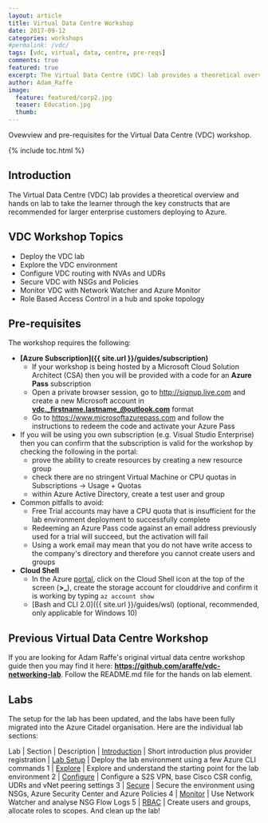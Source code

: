 ```yaml
---
layout: article
title: Virtual Data Centre Workshop
date: 2017-09-12
categories: workshops
#permalink: /vdc/
tags: [vdc, virtual, data, centre, pre-reqs]
comments: true
featured: true
excerpt: The Virtual Data Centre (VDC) lab provides a theoretical overview and hands on lab to take the learner through the key constructs that are recommended for larger enterprise customers deploying to Azure.     
author: Adam_Raffe
image:
  feature: featured/corp2.jpg
  teaser: Education.jpg
  thumb: 
---
```

Ovewview and pre-requisites for the Virtual Data Centre (VDC) workshop.

{% include toc.html %}

## Introduction

The Virtual Data Centre (VDC) lab provides a theoretical overview and hands on lab to take the learner through the key constructs that are recommended for larger enterprise customers deploying to Azure.

## VDC Workshop Topics

* Deploy the VDC lab
* Explore the VDC environment
* Configure VDC routing with NVAs and UDRs
* Secure VDC with NSGs and Policies
* Monitor VDC with Network Watcher and Azure Monitor
* Role Based Access Control in a hub and spoke topology

## Pre-requisites

The workshop requires the following:

* **[Azure Subscription]({{ site.url }}/guides/subscription)**
    * If your workshop is being hosted by a Microsoft Cloud Solution Architect (CSA) then you will be provided with a code for an **Azure Pass** subscription
    * Open a private browser session, go to <http://signup.live.com> and create a new  Microsoft account in  **vdc._firstname.lastname_@outlook.com** format
    * Go to <https://www.microsoftazurepass.com> and follow the instructions to redeem the code and activate your Azure Pass
* If you will be using you own subscription (e.g. Visual Studio Enterprise) then you can confirm that the subscription is valid for the workshop by checking the following in the portal:
    * prove the ability to create resources by creating a new resource group
    * check there are no stringent Virtual Machine or CPU quotas in Subscriptions -> Usage + Quotas
    * within Azure Active Directory, create a test user and group
* Common pitfalls to avoid:
    * Free Trial accounts may have a CPU quota that is insufficient for the lab environment deployment to successfully complete
    * Redeeming an Azure Pass code against an email address previously used for a trial will succeed, but the activation will fail
    * Using a work email may mean that you do not have write access to the company's directory and therefore you cannot create users and groups
* **Cloud Shell**
    * In the Azure [portal](https://portal.azure.com), click on the Cloud Shell icon at the top of the screen (**>_**), create the storage account for clouddrive and confirm it is working by typing ```az account show```
    * [Bash and CLI 2.0]({{ site.url }}/guides/wsl) (optional, recommended, only applicable for Windows 10)

## Previous Virtual Data Centre Workshop

If you are looking for Adam Raffe's original virtual data centre workshop guide then you may find it here:
**<https://github.com/araffe/vdc-networking-lab>**.  Follow the README.md file for the hands on lab element.

## Labs

The setup for the lab has been updated, and the labs have been fully migrated into the Azure Citadel organisation.  Here are the individual lab sections:

Lab | Section | Description
| [Introduction](/workshops/vdc/intro/) | Short introduction plus provider registration
| [Lab Setup](/workshops/vdc/setup/) | Deploy the lab environment using a few Azure CLI commands
1 | [Explore](/workshops/vdc/lab1/) | Explore and understand the starting point for the lab environment
2 | [Configure](/workshops/vdc/lab2) | Configure a S2S VPN, base Cisco CSR config, UDRs and vNet peering settings
3 | [Secure](/workshops/vdc/lab3) | Secure the environment using NSGs, Azure Security Center and Azure Policies
4 | [Monitor](/workshops/vdc/lab4) | Use Network Watcher and analyse NSG Flow Logs
5 | [RBAC](/workshops/vdc/lab5) | Create users and groups, allocate roles to scopes.  And clean up the lab!
